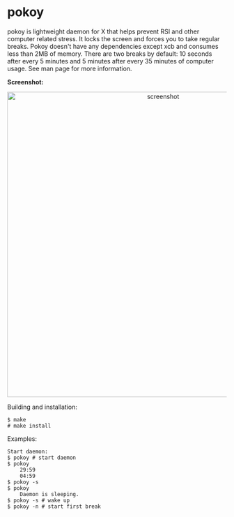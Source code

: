 pokoy
=====

pokoy is lightweight daemon for X that helps prevent RSI and other computer related stress. It locks the screen and forces you to take regular breaks. Pokoy doesn't have any dependencies except xcb and consumes less than 2MB of memory. There are two breaks by default: 10 seconds after every 5 minutes and 5 minutes after every 35 minutes of computer usage. See man page for more information.

**Screenshot:**
<p align="center">
  <img src="https://raw.githubusercontent.com/ttygde/pokoy/master/screenshot.png" alt="screenshot" style="width: 700px;"/>
</p>
Building and installation:

```
$ make
# make install
```

Examples:
```
Start daemon:
$ pokoy # start daemon
$ pokoy
    29:59
	04:59
$ pokoy -s
$ pokoy
    Daemon is sleeping.
$ pokoy -s # wake up
$ pokoy -n # start first break
```
